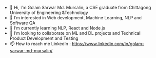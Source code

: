 - 👋 Hi, I’m Golam Sarwar Md. Mursalin, a CSE graduate from Chittagong University of Engineering &Technology
- 👀 I’m interested in Web development, Machine Learning, NLP and Software QA
- 🌱 I’m currently learning NLP, React and Node.js
- 💞️ I’m looking to collaborate on ML and DL projects and Technical Product Development and Testing
- 📫 How to reach me LinkedIn : https://www.linkedin.com/in/golam-sarwar-md-mursalin/

<!---
sarwarmursalin/sarwarmursalin is a ✨ special ✨ repository because its `README.md` (this file) appears on your GitHub profile.
You can click the Preview link to take a look at your changes.
--->
